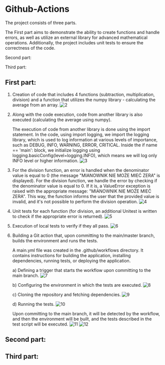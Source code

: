 # Github-Actions
The project consists of three parts.

The First part aims to demonstrate the ability to create functions and handle errors, as well as utilize an external library for advanced mathematical operations. Additionally, the project includes unit tests to ensure the correctness of the code.

Second part:


Third part:


## First part:
1. Creation of code that includes 4 functions (subtraction, multiplication, division) and a function that utilizes the numpy library - calculating the average from an array.
![2](https://github.com/Ulania/Github-Actions/assets/96245511/d6ffd276-f6b7-44e2-b764-8db3f216dfcc)

2. Along with the code execution, code from another library is also executed (calculating the average using numpy).

    The execution of code from another library is done using the import statement. In the code, using import logging, we import the logging library, which is used to log information at various levels of importance, such as DEBUG, INFO, WARNING, ERROR, CRITICAL. Inside the if name == 'main': block, we initialize logging using logging.basicConfig(level=logging.INFO), which means we will log only INFO level or higher information.
![3](https://github.com/Ulania/Github-Actions/assets/96245511/464a8e49-14f8-44fa-827d-9f7b8a8ae692)

3. For the division function, an error is handled when the denominator value is equal to 0 (the message "MIANOWNIK NIE MOŻE MIEĆ ZERA" is displayed).
For the division function, we handle the error by checking if the denominator value is equal to 0. If it is, a ValueError exception is raised with the appropriate message: "MIANOWNIK NIE MOŻE MIEĆ ZERA". This way, the function informs the user that the provided value is invalid, and it's not possible to perform the division operation.
![4](https://github.com/Ulania/Github-Actions/assets/96245511/03a58bba-4d7d-4a1f-ada9-529cf75924ba)

4. Unit tests for each function (for division, an additional Unitest is written to check if the appropriate error is returned).
![5](https://github.com/Ulania/Github-Actions/assets/96245511/995459db-941c-4fa1-a1d2-91e36879c1d0)

5. Execution of local tests to verify if they all pass.
![6](https://github.com/Ulania/Github-Actions/assets/96245511/f3f27648-1bf1-4078-9eee-37a0857e2bcd)

6. Building a Git action that, upon committing to the main/master branch, builds the environment and runs the tests.

    A main.yml file was created in the .github/workflows directory. It contains instructions for building the application, installing dependencies, running tests, or deploying the application.

    a) Defining a trigger that starts the workflow upon committing to the main branch.
![7](https://github.com/Ulania/Github-Actions/assets/96245511/86eb2f55-b92b-439d-9f1b-84a1013ab331)

    b) Configuring the environment in which the tests are executed.
![8](https://github.com/Ulania/Github-Actions/assets/96245511/8db2f669-1349-46d3-8d2c-334152d08f1a)

    c) Cloning the repository and fetching dependencies.
![9](https://github.com/Ulania/Github-Actions/assets/96245511/b02d06e9-3fd2-4b5f-b7d6-09872f85740c)

    d) Running the tests.
![10](https://github.com/Ulania/Github-Actions/assets/96245511/86d06562-01e0-4ce1-bd0d-0293c5225aa9)

    Upon committing to the main branch, it will be detected by the workflow, and then the environment will be built, and the tests described in the test script will be executed.
![11](https://github.com/Ulania/Github-Actions/assets/96245511/b734ae04-5875-4051-9c3f-245aa56aa7ad)
    ![12](https://github.com/Ulania/Github-Actions/assets/96245511/9a8ed849-d0ce-4d20-b2f1-1c3f7076b99e)



## Second part:


## Third part:
